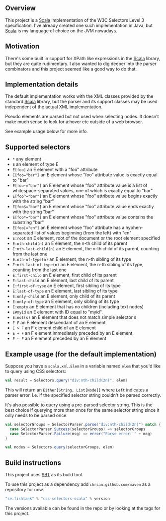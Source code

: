 ## Overview

This project is a [Scala][scala] implementation of the
W3C Selectors Level 3 specification. I've already created one such
implementation in Java, but [Scala][scala] is my language of choice on
the JVM nowadays.

## Motivation

There's some built in support for XPath like expressions in the
[Scala][scala] library, but they are quite rudimentary. I also wanted
to dig deeper into the parser combinators and this project seemed like
a good way to do that.

## Implementation details

The default implementation works with the XML classes provided by the
standard [Scala][scala] library, but the parser and its support
classes may be used independent of the actual XML implementation.

Pseudo elements are parsed but not used when selecting nodes. It
doesn't make much sense to look for a:hover etc outside of a web browser.

See example usage below for more info.

## Supported selectors

* `*` any element
* `E` an element of type E
* `E[foo]` an E element with a "foo" attribute
* `E[foo="bar"]` an E element whose "foo" attribute value is exactly equal to "bar"
* `E[foo~="bar"]` an E element whose "foo" attribute value is a list of whitespace-separated values, one of which is exactly equal to "bar"
* `E[foo^="bar"]` an E element whose "foo" attribute value begins exactly with the string "bar"
* `E[foo$="bar"]` an E element whose "foo" attribute value ends exactly with the string "bar"
* `E[foo*="bar"]` an E element whose "foo" attribute value contains the substring "bar"
* `E[foo|="en"]` an E element whose "foo" attribute has a hyphen-separated list of values beginning (from the left) with "en"
* `E:root` an E element, root of the document or the root element specified
* `E:nth-child(n)` an E element, the n-th child of its parent
* `E:nth-last-child(n)` an E element, the n-th child of its parent, counting from the last one
* `E:nth-of-type(n)` an E element, the n-th sibling of its type
* `E:nth-last-of-type(n)` an E element, the n-th sibling of its type, counting from the last one
* `E:first-child` an E element, first child of its parent
* `E:last-child` an E element, last child of its parent
* `E:first-of-type` an E element, first sibling of its type
* `E:last-of-type` an E element, last sibling of its type
* `E:only-child` an E element, only child of its parent
* `E:only-of-type` an E element, only sibling of its type
* `E:empty` an E element that has no children (including text nodes)
* `E#myid` an E element with ID equal to "myid".
* `E:not(s)` an E element that does not match simple selector s
* `E F` an F element descendant of an E element
* `E > F` an F element child of an E element
* `E + F` an F element immediately preceded by an E element
* `E ~ F` an F element preceded by an E element

## Example usage (for the default implementation)

Suppose you have a `scala.xml.Elem` in a variable named `elem` that
you'd like to query using CSS selectors:

```scala
val result = Selectors.query("div:nth-child(2n)", elem)
```

This will return an `Either[String, List[Node]]` where `Left`
indicates a parser error. I.e. if the specified selector string
couldn't be parsed correctly.

It's also possible to query using a pre-parsed selector string. This
is the best choice if querying more than once for the same selector
string since it only needs to be parsed once.

```scala
val selectorGroups = SelectorParser.parse("div:nth-child(2n)") match {
  case SelectorParser.Success(selectorGroups) => selectorGroups
  case SelectorParser.Failure(msg) => error("Parse error: " + msg)
}

val nodes = Selectors.query(selectorGroups, elem)
```

## Build instructions

This project uses [SBT](http://www.scala-sbt.org/) as its build tool.

To use this project as a dependency add `chrsan.github.com/maven` as a
repository for now.

```scala
"se.fishtank" % "css-selectors-scala" % version
```

The versions available can be found in the repo or by looking at the
tags for this project.

[scala]:http://scala-lang.org/
